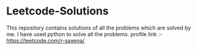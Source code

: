 # Leetcode-Solutions
This repository contains solutions of all the problems which are solved by me. I have used python to solve all the problems.
profile link :- https://leetcode.com/r-saxena/
